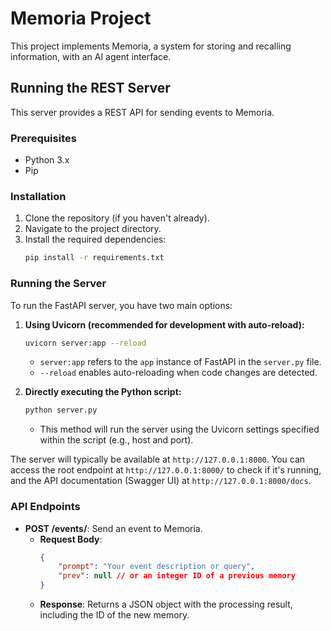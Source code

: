 # Memoria Project

This project implements Memoria, a system for storing and recalling information, with an AI agent interface.

## Running the REST Server

This server provides a REST API for sending events to Memoria.

### Prerequisites

- Python 3.x
- Pip

### Installation

1.  Clone the repository (if you haven't already).
2.  Navigate to the project directory.
3.  Install the required dependencies:
    ```bash
    pip install -r requirements.txt
    ```

### Running the Server

To run the FastAPI server, you have two main options:

1.  **Using Uvicorn (recommended for development with auto-reload):**
    ```bash
    uvicorn server:app --reload
    ```
    -   `server:app` refers to the `app` instance of FastAPI in the `server.py` file.
    -   `--reload` enables auto-reloading when code changes are detected.

2.  **Directly executing the Python script:**
    ```bash
    python server.py
    ```
    -   This method will run the server using the Uvicorn settings specified within the script (e.g., host and port).

The server will typically be available at `http://127.0.0.1:8000`. You can access the root endpoint at `http://127.0.0.1:8000/` to check if it's running, and the API documentation (Swagger UI) at `http://127.0.0.1:8000/docs`.

### API Endpoints

-   **POST /events/**: Send an event to Memoria.
    -   **Request Body**:
        ```json
        {
            "prompt": "Your event description or query",
            "prev": null // or an integer ID of a previous memory
        }
        ```
    -   **Response**: Returns a JSON object with the processing result, including the ID of the new memory.
```

